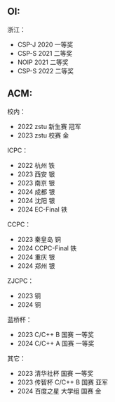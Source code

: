 ## OI:

浙江：

- CSP-J 2020 一等奖
- CSP-S 2021 二等奖
- NOIP 2021 二等奖
- CSP-S 2022 二等奖

## ACM:

校内：

- 2022 zstu 新生赛 冠军
- 2023 zstu 校赛 金

ICPC：

- 2022 杭州 铁
- 2023 西安 银
- 2023 南京 银
- 2024 成都 银
- 2024 沈阳 银
- 2024 EC-Final 铁

CCPC：

- 2023 秦皇岛 铜
- 2024 CCPC-Final 铁
- 2024 重庆 银
- 2024 郑州 银

ZJCPC：

- 2023 铜
- 2024 铜

蓝桥杯：

- 2023 C/C++ B 国赛 一等奖
- 2024 C/C++ A 国赛 一等奖

其它：

- 2023 清华社杯 国赛 一等奖
- 2023 传智杯 C/C++ B 国赛 亚军
- 2024 百度之星 大学组 国赛 金